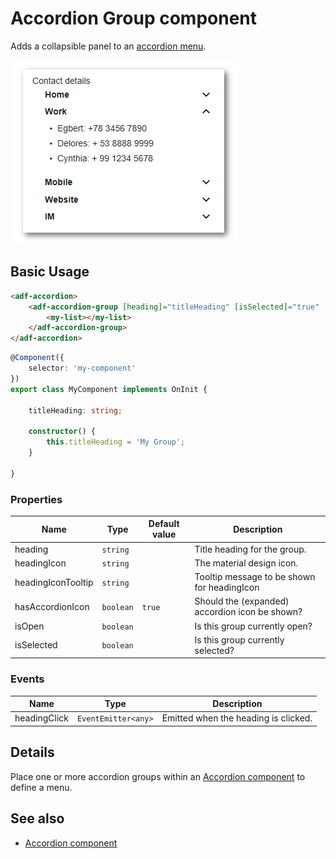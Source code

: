# Accordion Group component

Adds a collapsible panel to an [accordion menu](accordion.component.md).

![Accordion menu screenshot](docassets/images/accordion-menu.png)

## Basic Usage

```html
<adf-accordion>
    <adf-accordion-group [heading]="titleHeading" [isSelected]="true" [headingIcon]="'assignment'" [headingIconTooltip]="'Group Tooltip'">
        <my-list></my-list>
    </adf-accordion-group>
</adf-accordion>
```

```ts
@Component({
    selector: 'my-component'
})
export class MyComponent implements OnInit {

    titleHeading: string;

    constructor() {
        this.titleHeading = 'My Group';
    }

}
```

### Properties

| Name | Type | Default value | Description |
| ---- | ---- | ------------- | ----------- |
| heading | `string` |  | Title heading for the group.  |
| headingIcon | `string` |  | The material design icon.  |
| headingIconTooltip | `string` |  | Tooltip message to be shown for headingIcon  |
| hasAccordionIcon | `boolean` | `true` | Should the (expanded) accordion icon be shown?  |
| isOpen | `boolean` |  | Is this group currently open?  |
| isSelected | `boolean` |  | Is this group currently selected?  |

### Events

| Name | Type | Description |
| ---- | ---- | ----------- |
| headingClick | `EventEmitter<any>` | Emitted when the heading is clicked. |

## Details

Place one or more accordion groups within an [Accordion component](accordion.component.md) to define a menu. 

## See also

-   [Accordion component](accordion.component.md)

